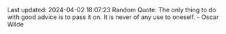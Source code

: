 Last updated: 2024-04-02 18:07:23
Random Quote: The only thing to do with good advice is to pass it on. It is never of any use to oneself. - Oscar Wilde